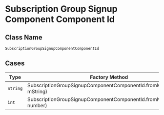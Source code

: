 
# Subscription Group Signup Component Component Id

## Class Name

`SubscriptionGroupSignupComponentComponentId`

## Cases

| Type | Factory Method |
|  --- | --- |
| `String` | SubscriptionGroupSignupComponentComponentId.fromMString(String mString) |
| `int` | SubscriptionGroupSignupComponentComponentId.fromNumber(int number) |

